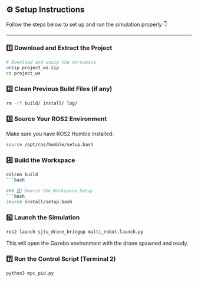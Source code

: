 ## ⚙️ Setup Instructions

Follow the steps below to set up and run the simulation properly 👇  

---

### 1️⃣ Download and Extract the Project
```bash
# Download and unzip the workspace
unzip project_ws.zip
cd project_ws


```

### 2️⃣ Clean Previous Build Files (if any)
```bash
rm -rf build/ install/ log/

```

### 3️⃣ Source Your ROS2 Environment
Make sure you have ROS2 Humble installed:
```bash
source /opt/ros/humble/setup.bash

```

### 4️⃣ Build the Workspace
```bash
colcon build
```bash

### 5️⃣ Source the Workspace Setup
```bash
source install/setup.bash
```

### 6️⃣ Launch the Simulation
```bash
ros2 launch sjtu_drone_bringup multi_robot.launch.py
```
This will open the Gazebo environment with the drone spawned and ready.


### 7️⃣ Run the Control Script (Terminal 2)
```bash
python3 mpc_pid.py
```







